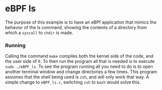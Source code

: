 # eBPF ls 

The purpose of this example is to have an eBPf application that mimics the behavior of the ls command, showing the contents of a directory from which a `syscall` to `chdir` is made.

### Running

Calling the command `make` compiles both the kernel side of the code, and the user side of it.  To then run the program all that is needed is to execute `sudo ./eBPF_ls`.
To see the program running all you need to do is to open another terminal window and change directories a few times.
This program assumes that the shell being used is `zsh`, and will only work that way. A simple change to `eBPF_ls.c`, switching `zsh` to `bash` would solve this.
